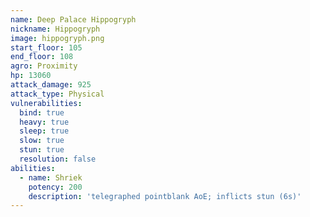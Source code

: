 ```yaml
---
name: Deep Palace Hippogryph
nickname: Hippogryph
image: hippogryph.png
start_floor: 105
end_floor: 108
agro: Proximity
hp: 13060
attack_damage: 925
attack_type: Physical
vulnerabilities:
  bind: true
  heavy: true
  sleep: true
  slow: true
  stun: true
  resolution: false
abilities:
  - name: Shriek
    potency: 200
    description: 'telegraphed pointblank AoE; inflicts stun (6s)'
---
```

